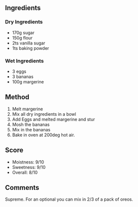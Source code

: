 ## Ingredients
### Dry Ingredients
- 170g sugar
- 150g flour
- 2ts vanilla sugar 
- 1ts baking powder

### Wet Ingredients
- 3 eggs
- 3 bananas
- 100g margerine

## Method
1. Melt margerine
2. Mix all dry ingredients in a bowl
3. Add Eggs and melted margerine and stur
4. Mosh the bananas
5. Mix in the bananas
6. Bake in oven at 200deg hot air. 

## Score
- Moistness: 9/10
- Sweetness: 9/10
- Overall: 8/10

## Comments
Supreme. For an optional you can mix in  2/3 of a pack of oreos. 
